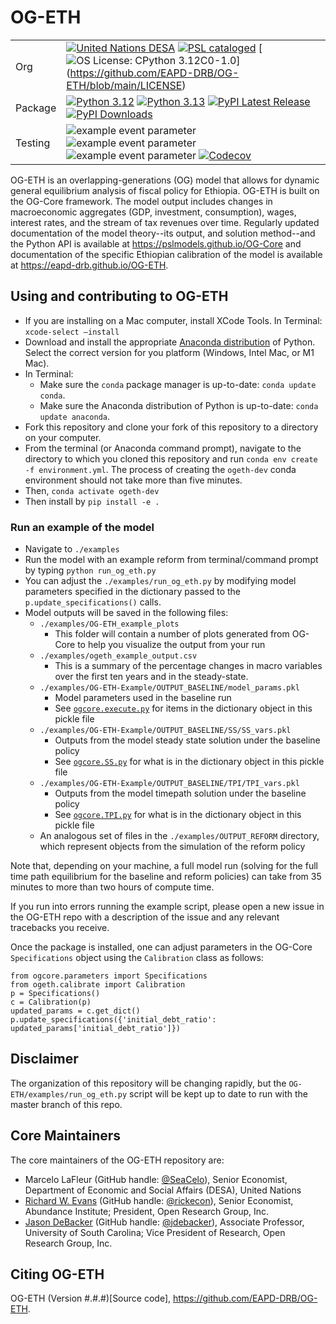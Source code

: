 # OG-ETH

| | |
| --- | --- |
| Org | [![United Nations DESA](https://img.shields.io/badge/United%20Nations%20DESA-blue)](https://www.un.org/en/desa) [![PSL cataloged](https://img.shields.io/badge/PSL-cataloged-a0a0a0.svg)](https://www.PSLmodels.org) [![OS License: C[![Python 3.12](https://img.shields.io/badge/python-3.12-blue.svg)](https://www.python.org/downloads/release/python-3129/)C0-1.0](https://img.shields.io/badge/OS%20License-CC0%201.0-yellow)](https://github.com/EAPD-DRB/OG-ETH/blob/main/LICENSE) |
| Package | [![Python 3.12](https://img.shields.io/badge/python-3.12-blue.svg)](https://www.python.org/downloads/release/python-3129/) [![Python 3.13](https://img.shields.io/badge/python-3.13-blue.svg)](https://www.python.org/downloads/release/python-3137/) [![PyPI Latest Release](https://img.shields.io/pypi/v/ogeth.svg)](https://pypi.org/project/ogeth/) [![PyPI Downloads](https://img.shields.io/pypi/dm/ogeth.svg?label=PyPI%20downloads)](https://pypi.org/project/ogeth/) |
| Testing | ![example event parameter](https://github.com/EAPD-DRB/OG-ETH/actions/workflows/build_and_test.yml/badge.svg?branch=main) ![example event parameter](https://github.com/EAPD-DRB/OG-ETH/actions/workflows/deploy_docs.yml/badge.svg?branch=main) ![example event parameter](https://github.com/EAPD-DRB/OG-ETH/actions/workflows/check_format.yml/badge.svg?branch=main) [![Codecov](https://codecov.io/gh/EAPD-DRB/OG-ETH/branch/main/graph/badge.svg)](https://codecov.io/gh/EAPD-DRB/OG-ETH) |

OG-ETH is an overlapping-generations (OG) model that allows for dynamic general equilibrium analysis of fiscal policy for Ethiopia. OG-ETH is built on the OG-Core framework. The model output includes changes in macroeconomic aggregates (GDP, investment, consumption), wages, interest rates, and the stream of tax revenues over time. Regularly updated documentation of the model theory--its output, and solution method--and the Python API is available at https://pslmodels.github.io/OG-Core and documentation of the specific Ethiopian calibration of the model is available at https://eapd-drb.github.io/OG-ETH.


## Using and contributing to OG-ETH

* If you are installing on a Mac computer, install XCode Tools. In Terminal: `xcode-select —install`
* Download and install the appropriate [Anaconda distribution](https://www.anaconda.com/products/distribution#Downloads) of Python. Select the correct version for you platform (Windows, Intel Mac, or M1 Mac).
* In Terminal:
  * Make sure the `conda` package manager is up-to-date: `conda update conda`.
  * Make sure the Anaconda distribution of Python is up-to-date: `conda update anaconda`.
* Fork this repository and clone your fork of this repository to a directory on your computer.
* From the terminal (or Anaconda command prompt), navigate to the directory to which you cloned this repository and run `conda env create -f environment.yml`. The process of creating the `ogeth-dev` conda environment should not take more than five minutes.
* Then, `conda activate ogeth-dev`
* Then install by `pip install -e .`
### Run an example of the model
* Navigate to `./examples`
* Run the model with an example reform from terminal/command prompt by typing `python run_og_eth.py`
* You can adjust the `./examples/run_og_eth.py` by modifying model parameters specified in the dictionary passed to the `p.update_specifications()` calls.
* Model outputs will be saved in the following files:
  * `./examples/OG-ETH_example_plots`
    * This folder will contain a number of plots generated from OG-Core to help you visualize the output from your run
  * `./examples/ogeth_example_output.csv`
    * This is a summary of the percentage changes in macro variables over the first ten years and in the steady-state.
  * `./examples/OG-ETH-Example/OUTPUT_BASELINE/model_params.pkl`
    * Model parameters used in the baseline run
    * See [`ogcore.execute.py`](https://github.com/PSLmodels/OG-Core/blob/master/ogcore/execute.py) for items in the dictionary object in this pickle file
  * `./examples/OG-ETH-Example/OUTPUT_BASELINE/SS/SS_vars.pkl`
    * Outputs from the model steady state solution under the baseline policy
    * See [`ogcore.SS.py`](https://github.com/PSLmodels/OG-Core/blob/master/ogcore/SS.py) for what is in the dictionary object in this pickle file
  * `./examples/OG-ETH-Example/OUTPUT_BASELINE/TPI/TPI_vars.pkl`
    * Outputs from the model timepath solution under the baseline policy
    * See [`ogcore.TPI.py`](https://github.com/PSLmodels/OG-Core/blob/master/ogcore/TPI.py) for what is in the dictionary object in this pickle file
  * An analogous set of files in the `./examples/OUTPUT_REFORM` directory, which represent objects from the simulation of the reform policy

Note that, depending on your machine, a full model run (solving for the full time path equilibrium for the baseline and reform policies) can take from 35 minutes to more than two hours of compute time.

If you run into errors running the example script, please open a new issue in the OG-ETH repo with a description of the issue and any relevant tracebacks you receive.

Once the package is installed, one can adjust parameters in the OG-Core `Specifications` object using the `Calibration` class as follows:

```
from ogcore.parameters import Specifications
from ogeth.calibrate import Calibration
p = Specifications()
c = Calibration(p)
updated_params = c.get_dict()
p.update_specifications({'initial_debt_ratio': updated_params['initial_debt_ratio']})
```

## Disclaimer
The organization of this repository will be changing rapidly, but the `OG-ETH/examples/run_og_eth.py` script will be kept up to date to run with the master branch of this repo.

## Core Maintainers

The core maintainers of the OG-ETH repository are:

* Marcelo LaFleur (GitHub handle: [@SeaCelo](https://github.com/SeaCelo)), Senior Economist, Department of Economic and Social Affairs (DESA), United Nations
* [Richard W. Evans](https://sites.google.com/site/rickecon/) (GitHub handle: [@rickecon](https://github.com/rickecon)), Senior Economist, Abundance Institute; President, Open Research Group, Inc.
* [Jason DeBacker](https://jasondebacker.com) (GitHub handle: [@jdebacker](https://github.com/jdebacker)), Associate Professor, University of South Carolina; Vice President of Research, Open Research Group, Inc.

## Citing OG-ETH

OG-ETH (Version #.#.#)[Source code], https://github.com/EAPD-DRB/OG-ETH.
